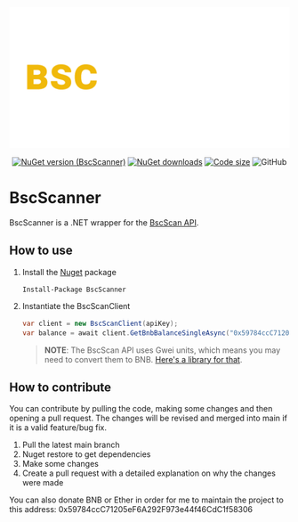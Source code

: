 <div align="center">
   <img src="bscscanner.png" alt="BscScanner Logo">
   
   [![NuGet version (BscScanner)](https://img.shields.io/github/license/pippinmole/bscscanner?style=for-the-badge)](https://www.nuget.org/packages/BscScanner)
   [![NuGet downloads](https://img.shields.io/nuget/dt/BscScanner?style=for-the-badge)](https://www.nuget.org/packages/BscScanner)
   [![Code size](https://img.shields.io/github/languages/code-size/pippinmole/bscscanner?style=for-the-badge)](https://github.com/pippinmole/BscScanner)
   ![GitHub](https://img.shields.io/github/license/pippinmole/bscscanner?style=for-the-badge)
</div>

# BscScanner

BscScanner is a .NET wrapper for the [BscScan API](https://bscscan.com/apis).

## How to use

1. Install the [Nuget](https://www.nuget.org/packages/BscScanner) package
    ```cli
    Install-Package BscScanner
    ```
2. Instantiate the BscScanClient
    ```cs
    var client = new BscScanClient(apiKey);
    var balance = await client.GetBnbBalanceSingleAsync("0x59784ccC71205eF6A292F973e44f46CdC1f58306");
    ```

   > **NOTE**: The BscScan API uses Gwei units, which means you may need to convert them to BNB. [Here's a library for that](https://www.nuget.org/packages/BscScanner.Extensions.Convert/).

## How to contribute

You can contribute by pulling the code, making some changes and then opening a pull request. The changes will be revised and merged into main if it is a valid feature/bug fix.

1. Pull the latest main branch
2. Nuget restore to get dependencies
3. Make some changes
4. Create a pull request with a detailed explanation on why the changes were made

You can also donate BNB or Ether in order for me to maintain the project to this address: 0x59784ccC71205eF6A292F973e44f46CdC1f58306
